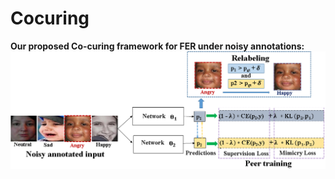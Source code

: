 # Cocuring

<strong> Our proposed Co-curing framework for FER under noisy annotations:<strong>
![Proposed framework](images/co_curing_framework.png)
